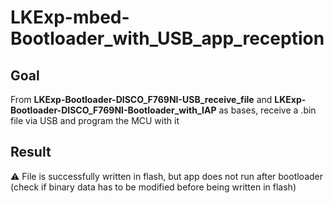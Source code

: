 # LKExp-mbed-Bootloader_with_USB_app_reception

## Goal

From **LKExp-Bootloader-DISCO_F769NI-USB_receive_file** and **LKExp-Bootloader-DISCO_F769NI-Bootloader_with_IAP** as bases, receive a .bin file via USB and program the MCU with it

## Result

⚠️ File is successfully written in flash, but app does not run after bootloader (check if binary data has to be modified before being written in flash)
